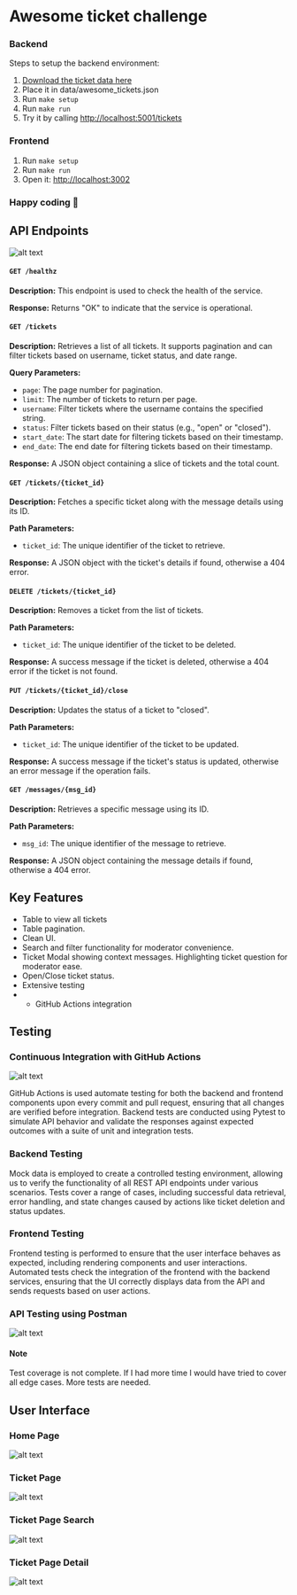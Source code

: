 # Awesome ticket challenge

### Backend

Steps to setup the backend environment:

1. [Download the ticket data here](https://drive.google.com/file/d/1Bvk2mW5t3GfkqTkpURiFpaLuqrUckzUX/view?usp=sharing)
2. Place it in data/awesome_tickets.json
3. Run `make setup`
4. Run `make run`
5. Try it by calling [http://localhost:5001/tickets](http://localhost:5001/tickets)

### Frontend

1. Run `make setup`
2. Run `make run`
3. Open it: [http://localhost:3002](http://localhost:3002)

### Happy coding 🎉

## API Endpoints

![alt text](images/endpoints.png)

#### `GET /healthz`
**Description:** This endpoint is used to check the health of the service.  

**Response:** Returns "OK" to indicate that the service is operational.

#### `GET /tickets`
**Description:** Retrieves a list of all tickets. It supports pagination and can filter tickets based on username, ticket status, and date range.  

**Query Parameters:**
- `page`: The page number for pagination.
- `limit`: The number of tickets to return per page.
- `username`: Filter tickets where the username contains the specified string.
- `status`: Filter tickets based on their status (e.g., "open" or "closed").
- `start_date`: The start date for filtering tickets based on their timestamp.
- `end_date`: The end date for filtering tickets based on their timestamp.
  
**Response:** A JSON object containing a slice of tickets and the total count.

#### `GET /tickets/{ticket_id}`
**Description:** Fetches a specific ticket along with the message details using its ID.  

**Path Parameters:**
- `ticket_id`: The unique identifier of the ticket to retrieve.
  
**Response:** A JSON object with the ticket's details if found, otherwise a 404 error.

#### `DELETE /tickets/{ticket_id}`
**Description:** Removes a ticket from the list of tickets.

**Path Parameters:**
- `ticket_id`: The unique identifier of the ticket to be deleted.
  
**Response:** A success message if the ticket is deleted, otherwise a 404 error if the ticket is not found.

#### `PUT /tickets/{ticket_id}/close`
**Description:** Updates the status of a ticket to "closed".

**Path Parameters:**
- `ticket_id`: The unique identifier of the ticket to be updated.
  
**Response:** A success message if the ticket's status is updated, otherwise an error message if the operation fails.

#### `GET /messages/{msg_id}`
**Description:** Retrieves a specific message using its ID.

**Path Parameters:**
- `msg_id`: The unique identifier of the message to retrieve.
  
**Response:** A JSON object containing the message details if found, otherwise a 404 error.
## Key Features
-  Table to view all tickets
-  Table pagination.
-  Clean UI.
-  Search and filter functionality for moderator convenience.
-  Ticket Modal showing context messages. Highlighting ticket question for moderator ease.
-  Open/Close ticket status.
-  Extensive testing
-  -  GitHub Actions integration
  
## Testing

###  Continuous Integration with GitHub Actions

![alt text](images/GHAimages.png)

GitHub Actions is used automate testing for both the backend and frontend components upon every commit and pull request, ensuring that all changes are verified before integration.
Backend tests are conducted using Pytest to simulate API behavior and validate the responses against expected outcomes with a suite of unit and integration tests.

###  Backend Testing

Mock data is employed to create a controlled testing environment, allowing us to verify the functionality of all REST API endpoints under various scenarios.
Tests cover a range of cases, including successful data retrieval, error handling, and state changes caused by actions like ticket deletion and status updates.

###  Frontend Testing

Frontend testing is performed to ensure that the user interface behaves as expected, including rendering components and user interactions.
Automated tests check the integration of the frontend with the backend services, ensuring that the UI correctly displays data from the API and sends requests based on user actions.

### API Testing using Postman
![alt text](images/postman.png)

#### Note
Test coverage is not complete. If I had more time I would have tried to cover all edge cases. More tests are needed.

## User Interface
### Home Page
![alt text](images/home.png)

### Ticket Page
![alt text](images/tickets.png)

### Ticket Page Search
![alt text](images/searchTickets.png)

### Ticket Page Detail
![alt text](images/openModal.png)
